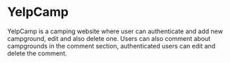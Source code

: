 # YelpCamp
YelpCamp is a camping website where user can authenticate and add new campground, edit and also delete one. Users can also comment about campgrounds in the comment section, authenticated users can edit and delete the comment.
